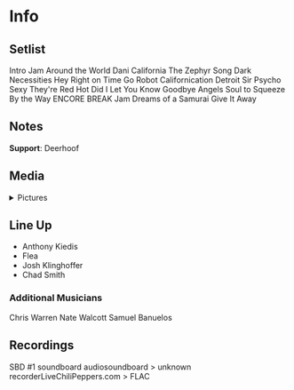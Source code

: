 # Info

## Setlist

Intro Jam
Around the World
Dani California
The Zephyr Song
Dark Necessities
Hey
Right on Time
Go Robot
Californication
Detroit
Sir Psycho Sexy
They're Red Hot
Did I Let You Know
Goodbye Angels
Soul to Squeeze
By the Way
ENCORE BREAK
Jam
Dreams of a Samurai
Give It Away

## Notes

**Support**: Deerhoof

## Media 

<details>
  <summary>Pictures</summary>
  <!--<img alt="Setlist" title="Setlist" src="_.jpg" height="200" />
  <img alt="Clipping" title="Clipping" src="_.jpg" height="200" />
  <img alt="Flyer" title="Flyer" src="_.jpg" height="200" />-->
</details>

## Line Up

* Anthony Kiedis
* Flea
* Josh Klinghoffer
* Chad Smith

### Additional Musicians

Chris Warren  Nate Walcott  Samuel Banuelos

## Recordings

SBD #1
soundboard audiosoundboard > unknown recorderLiveChiliPeppers.com > FLAC
